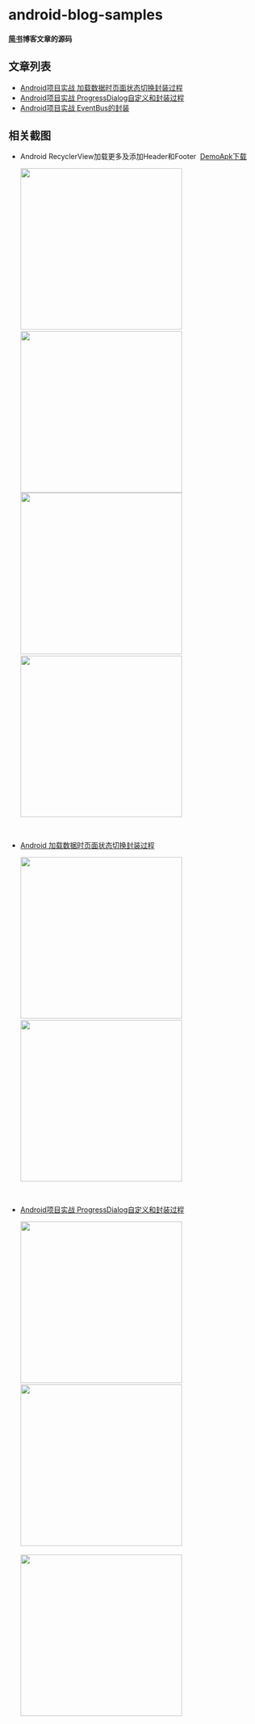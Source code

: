 # android-blog-samples
#### [简书](http://www.jianshu.com/u/fca46862a3b2)博客文章的源码
## 文章列表
* [Android项目实战 加载数据时页面状态切换封装过程](http://www.jianshu.com/p/739237652803)
* [Android项目实战 ProgressDialog自定义和封装过程](http://www.jianshu.com/p/3fd52a212c6d)
* [Android项目实战 EventBus的封装](http://www.jianshu.com/p/bf5c431872bf)
## 相关截图
* Android RecyclerView加载更多及添加Header和Footer &nbsp;[DemoApk下载](https://fir.im/7k3w?release_id=595b57e5ca87a84d87000562) <br/>

  <img src="https://github.com/wpq2014/android-blog-samples/blob/master/images/HeaderAndFooter.gif" width="320px"/>&nbsp;&nbsp;&nbsp;&nbsp;<img src="https://github.com/wpq2014/android-blog-samples/blob/master/images/LinearLayoutManager.gif" width="320px"/> <br/>
  <img src="https://github.com/wpq2014/android-blog-samples/blob/master/images/GridLayoutManager.gif" width="320px"/>&nbsp;&nbsp;&nbsp;&nbsp;<img src="https://github.com/wpq2014/android-blog-samples/blob/master/images/StaggeredGridLayoutManager.gif" width="320px"/>
<br/>

* [Android 加载数据时页面状态切换封装过程](http://www.jianshu.com/p/739237652803) <br/>

  <img src="https://github.com/wpq2014/android-blog-samples/blob/master/images/single.gif" width="320px"/>&nbsp;&nbsp;&nbsp;&nbsp;<img src="https://github.com/wpq2014/android-blog-samples/blob/master/images/multi.gif" width="320px"/>
<br/>

* [Android项目实战 ProgressDialog自定义和封装过程](http://www.jianshu.com/p/3fd52a212c6d) <br/>

  <img src="https://github.com/wpq2014/android-blog-samples/blob/master/images/系统自带的ProgressDialog.gif" width="320px"/>&nbsp;&nbsp;&nbsp;&nbsp;<img src="https://github.com/wpq2014/android-blog-samples/blob/master/images/封装系统自带的ProgressDialog.gif" width="320px"/> <br/>  
  <img src="https://github.com/wpq2014/android-blog-samples/blob/master/images/自定义ProgressDialog.gif" width="320px"/>
